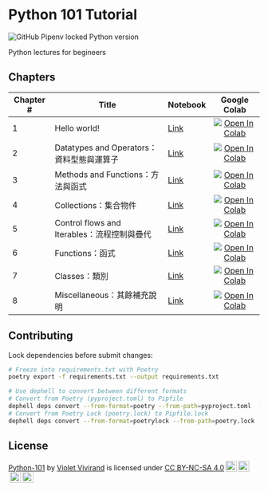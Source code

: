 # Python 101 Tutorial

![GitHub Pipenv locked Python version](https://img.shields.io/github/pipenv/locked/python-version/violetvivirand/python-101)

Python lectures for begineers

## Chapters

| Chapter # | Title                                       | Notebook                                                                                                                                                             |                                                                                                                           Google Colab                                                                                                                           |
|-----------|---------------------------------------------|----------------------------------------------------------------------------------------------------------------------------------------------------------------------|:----------------------------------------------------------------------------------------------------------------------------------------------------------------------------------------------------------------------------------------------------------------:|
| 1         | Hello world!                                | [Link](https://github.com/VioletVivirand/python-101/blob/main/notebooks/Chapter%201/Python%20Basics%20-%20Chapter%201%20-%20Hello%20world.ipynb)                     | [![Open In Colab](https://colab.research.google.com/assets/colab-badge.svg)](https://colab.research.google.com/github/VioletVivirand/python-101/blob/main/notebooks/Chapter%201/Python%20Basics%20-%20Chapter%201%20-%20Hello%20world.ipynb)                     |
| 2         | Datatypes and Operators：資料型態與運算子   | [Link](https://github.com/VioletVivirand/python-101/blob/main/notebooks/Chapter%202/Python%20Basics%20-%20Chapter%202%20-%20Datatypes%20and%20Operators.ipynb)       | [![Open In Colab](https://colab.research.google.com/assets/colab-badge.svg)](https://colab.research.google.com/github/VioletVivirand/python-101/blob/main/notebooks/Chapter%202/Python%20Basics%20-%20Chapter%202%20-%20Datatypes%20and%20Operators.ipynb)       |
| 3         | Methods and Functions：方法與函式           | [Link](https://github.com/VioletVivirand/python-101/blob/main/notebooks/Chapter%203/Python%20Basics%20-%20Chapter%203%20-%20Methods%20and%20Functions.ipynb)         | [![Open In Colab](https://colab.research.google.com/assets/colab-badge.svg)](https://colab.research.google.com/github/VioletVivirand/python-101/blob/main/notebooks/Chapter%203/Python%20Basics%20-%20Chapter%203%20-%20Methods%20and%20Functions.ipynb)         |
| 4         | Collections：集合物件                       | [Link](https://github.com/VioletVivirand/python-101/blob/main/notebooks/Chapter%204/Python%20Basics%20-%20Chapter%204%20-%20Collections.ipynb)                       | [![Open In Colab](https://colab.research.google.com/assets/colab-badge.svg)](https://colab.research.google.com/github/VioletVivirand/python-101/blob/main/notebooks/Chapter%204/Python%20Basics%20-%20Chapter%204%20-%20Collections.ipynb)                       |
| 5         | Control flows and Iterables：流程控制與疊代 | [Link](https://github.com/VioletVivirand/python-101/blob/main/notebooks/Chapter%205/Python%20Basics%20-%20Chapter%205%20-%20Control%20flows%20and%20Iterables.ipynb) | [![Open In Colab](https://colab.research.google.com/assets/colab-badge.svg)](https://colab.research.google.com/github/VioletVivirand/python-101/blob/main/notebooks/Chapter%205/Python%20Basics%20-%20Chapter%205%20-%20Control%20flows%20and%20Iterables.ipynb) |
| 6         | Functions：函式                             | [Link](https://github.com/VioletVivirand/python-101/blob/main/notebooks/Chapter%206/Python%20Basics%20-%20Chapter%206%20-%20Functions.ipynb)                         | [![Open In Colab](https://colab.research.google.com/assets/colab-badge.svg)](https://colab.research.google.com/github/VioletVivirand/python-101/blob/main/notebooks/Chapter%206/Python%20Basics%20-%20Chapter%206%20-%20Functions.ipynb)                         |
| 7         | Classes：類別                               | [Link](https://github.com/VioletVivirand/python-101/blob/main/notebooks/Chapter%207/Python%20Basics%20-%20Chapter%207%20-%20Classes.ipynb)                           | [![Open In Colab](https://colab.research.google.com/assets/colab-badge.svg)](https://colab.research.google.com/github/VioletVivirand/python-101/blob/main/notebooks/Chapter%207/Python%20Basics%20-%20Chapter%207%20-%20Classes.ipynb)                           |
| 8         | Miscellaneous：其餘補充說明                 | [Link](https://github.com/VioletVivirand/python-101/blob/main/notebooks/Chapter%208/Python%20Basics%20-%20Chapter%208%20-%20Miscellaneous.ipynb)                     | [![Open In Colab](https://colab.research.google.com/assets/colab-badge.svg)](https://colab.research.google.com/github/VioletVivirand/python-101/blob/main/notebooks/Chapter%208/Python%20Basics%20-%20Chapter%208%20-%20Miscellaneous.ipynb)                     |

## Contributing

Lock dependencies before submit changes:

```bash
# Freeze into requirements.txt with Poetry
poetry export -f requirements.txt --output requirements.txt

# Use dephell to convert between different formats
# Convert from Poetry (pyproject.toml) to Pipfile
dephell deps convert --from-format=poetry --from-path=pyproject.toml  --to-format=pipfile --to-path=Pipfile
# Convert from Poetry Lock (poetry.lock) to Pipfile.lock
dephell deps convert --from-format=poetrylock --from-path=poetry.lock  --to-format=pipfilelock --to-path=Pipfile.lock
```

## License

<p xmlns:dct="http://purl.org/dc/terms/" xmlns:cc="http://creativecommons.org/ns#" class="license-text"><a rel="cc:attributionURL" property="dct:title" href="https://github.com/VioletVivirand/python-101">Python-101</a> by <a rel="cc:attributionURL dct:creator" property="cc:attributionName" href="https://github.com/VioletVivirand">Violet Vivirand</a> is licensed under <a rel="license" href="https://creativecommons.org/licenses/by-nc-sa/4.0">CC BY-NC-SA 4.0<img style="height:22px!important;margin-left:3px;vertical-align:text-bottom;" src="https://mirrors.creativecommons.org/presskit/icons/cc.svg?ref=chooser-v1" /><img style="height:22px!important;margin-left:3px;vertical-align:text-bottom;" src="https://mirrors.creativecommons.org/presskit/icons/by.svg?ref=chooser-v1" /><img style="height:22px!important;margin-left:3px;vertical-align:text-bottom;" src="https://mirrors.creativecommons.org/presskit/icons/nc.svg?ref=chooser-v1" /><img style="height:22px!important;margin-left:3px;vertical-align:text-bottom;" src="https://mirrors.creativecommons.org/presskit/icons/sa.svg?ref=chooser-v1" /></a></p>
